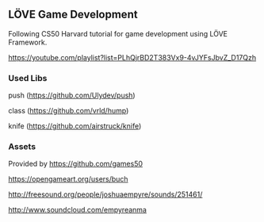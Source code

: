 ## LÖVE Game Development

Following CS50 Harvard tutorial for game development using LÖVE Framework.

https://youtube.com/playlist?list=PLhQjrBD2T383Vx9-4vJYFsJbvZ_D17Qzh

### Used Libs

push (https://github.com/Ulydev/push)

class (https://github.com/vrld/hump)

knife (https://github.com/airstruck/knife)

### Assets

Provided by https://github.com/games50

https://opengameart.org/users/buch

http://freesound.org/people/joshuaempyre/sounds/251461/

http://www.soundcloud.com/empyreanma
